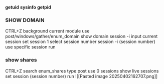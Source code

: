 **getuid**
**sysinfo**
**getpid**

<h3>SHOW DOMAIN</h3>
CTRL+Z background current module
use post/windows/gather/enum_domain show domain
session -i input current session
set session 1 select session number
session -i (session number) use specific session
run


<h3>show shares</h3>
CTRL+Z
search enum_shares type:post
use 0
sessions show live sessions
set session (session number)
run
![[Pasted image 20250402162707.png]]

